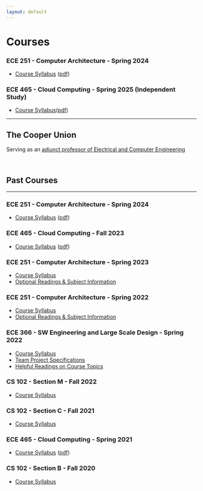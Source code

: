 ```yaml
---
layout: default
---
```


# Courses

### ECE 251 - Computer Architecture - Spring 2024

- [Course Syllabus](./courses/ece251/2025/ece251-syllabus-spring-2025.md) ([pdf](./courses/ece251/2025/ece251_comp_arch_syllabus_spring_2025.pdf))

### ECE 465 - Cloud Computing - Spring 2025 (Independent Study)

- [Course Syllabus](./courses/ece465/2025/ece465-ind-study-syllabus-spring-2025.md)([pdf](./courses/ece465/2025/ece465-ind-study-syllabus-spring-2025.pdf))

---

## The Cooper Union

Serving as an [adjunct professor of Electrical and Computer Engineering](https://cooper.edu/academics/people/robert-marano)

<br>

## Past Courses

---

### ECE 251 - Computer Architecture - Spring 2024

- [Course Syllabus](./courses/ece251/2024/ece251-syllabus-spring-2024.md) ([pdf](./courses/ece251/2024/ece251_comp_arch_syllabus_spring_2024.pdf))

### ECE 465 - Cloud Computing - Fall 2023

- [Course Syllabus](./courses/ece465/2023/ece465-syllabus-fall-2023.html) ([pdf](./courses/ece465/2023/ece465-syllabus-fall-2023.pdf))

### ECE 251 - Computer Architecture - Spring 2023

- [Course Syllabus](./courses/ece251/2023/ece251-syllabus-spring-2023.md)
- [Optional Readings & Subject Information](./courses/ece251/2023/readings.md)

### ECE 251 - Computer Architecture - Spring 2022

- [Course Syllabus](./courses/ece251/2022/ece251-syllabus-spring-2022.html)
- [Optional Readings & Subject Information](./courses/ece251/2022/readings.md)

### ECE 366 - SW Engineering and Large Scale Design - Spring 2022

- [Course Syllabus](./courses/ece366/2022/ece366-syllabus-spring-2022.html)
- [Team Project Specifications](./courses/ece366/2022/project-ece366-spring-2022.html)
- [Helpful Readings on Course Topics](./courses/ece366/2022/readings.md)

### CS 102 - Section M - Fall 2022

- [Course Syllabus](./courses/cs102/2022/cs102-syllabus-fall-2022.md)

### CS 102 - Section C - Fall 2021

- [Course Syllabus](./courses/cs102/2021/cs102-syllabus-fall-2021.md)

### ECE 465 - Cloud Computing - Spring 2021

- [Course Syllabus](./courses/ece465/2021/ece465_syllabus_spring_2021.html) ([pdf](./courses/ece465/ece465_syllabus_spring_2021.pdf))

### CS 102 - Section B - Fall 2020

- [Course Syllabus](./courses/cs102/2020/cs102-syllabus-fall-2020.html)
